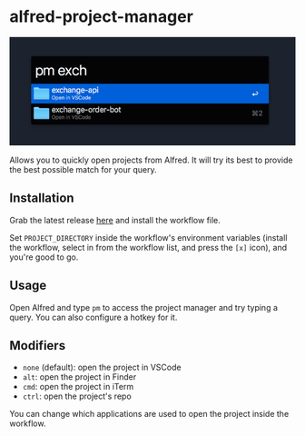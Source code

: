 # alfred-project-manager

![usage example](/image.png)

Allows you to quickly open projects from Alfred. It will try its best to provide the best possible match for your query.

## Installation

Grab the latest release [here](https://github.com/bjrnt/alfred-project-manager/releases/) and install the workflow file.

Set `PROJECT_DIRECTORY` inside the workflow's environment variables (install the workflow, select in from the workflow list, and press the `[x]` icon), and you're good to go.

## Usage

Open Alfred and type `pm` to access the project manager and try typing a query. You can also configure a hotkey for it.

## Modifiers

- `none` (default): open the project in VSCode
- `alt`: open the project in Finder
- `cmd`: open the project in iTerm
- `ctrl`: open the project's repo

You can change which applications are used to open the project inside the workflow.
